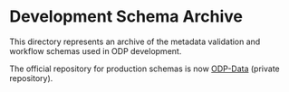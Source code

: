 # Development Schema Archive

This directory represents an archive of the metadata validation and
workflow schemas used in ODP development.

The official repository for production schemas is now
[ODP-Data](https://github.com/SAEONData/ODP-Data) (private repository).

